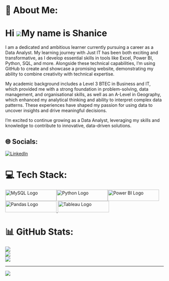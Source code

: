# 💫 About Me:
Hi ![](https://user-images.githubusercontent.com/18350557/176309783-0785949b-9127-417c-8b55-ab5a4333674e.gif)My name is Shanice
===========================================================================================================================

I am a dedicated and ambitious learner currently pursuing a career as a Data Analyst. My learning journey with Just IT has been both exciting and transformative, as I develop essential skills in tools like Excel, Power BI, Python, SQL, and more. Alongside these technical capabilities, I’m using GitHub to create and showcase a promising website, demonstrating my ability to combine creativity with technical expertise.

My academic background includes a Level 3 BTEC in Business and IT, which provided me with a strong foundation in problem-solving, data management, and organisational skills, as well as an A-Level in Geography, which enhanced my analytical thinking and ability to interpret complex data patterns. These experiences have shaped my passion for using data to uncover insights and drive meaningful decisions.

I’m excited to continue growing as a Data Analyst, leveraging my skills and knowledge to contribute to innovative, data-driven solutions.


## 🌐 Socials:
[![LinkedIn](https://img.shields.io/badge/LinkedIn-%230077B5.svg?logo=linkedin&logoColor=white)](https://linkedin.com/in/https://www.linkedin.com/feed/) 

# 💻 Tech Stack:
<img src="https://img.shields.io/badge/mysql-4479A1.svg?style=for-the-badge&logo=mysql&logoColor=white" width="163" height="36" alt="MySQL Logo" /><img src="https://img.shields.io/badge/python-3670A0?style=for-the-badge&logo=python&logoColor=ffdd54" width="163" height="36" alt="Python Logo" /><img src="https://img.shields.io/badge/power_bi-F2C811?style=for-the-badge&logo=powerbi&logoColor=black" width="163" height="36" alt="Power BI Logo" /><img src="https://img.shields.io/badge/pandas-%23150458.svg?style=for-the-badge&logo=pandas&logoColor=white" width="163" height="36" alt="Pandas Logo" /><a href="https://public.tableau.com/app/profile/shanice.williams1516/vizzes" target="_blank" rel="noreferrer"> <img src="https://raw.githubusercontent.com/gilbarbara/logos/main/logos/tableau.svg" width="163" height="36" alt="Tableau Logo" /> </a>

# 📊 GitHub Stats:
![](https://github-readme-stats.vercel.app/api?username=Shanice-creator&theme=dracula&hide_border=false&include_all_commits=false&count_private=false)<br/>
![](https://github-readme-streak-stats.herokuapp.com/?user=Shanice-creator&theme=dracula&hide_border=false)<br/>
![](https://github-readme-stats.vercel.app/api/top-langs/?username=Shanice-creator&theme=dracula&hide_border=false&include_all_commits=false&count_private=false&layout=compact)

---
[![](https://visitcount.itsvg.in/api?id=Shanice-creator&icon=4&color=10)](https://visitcount.itsvg.in)

<!-- Proudly created with GPRM ( https://gprm.itsvg.in ) -->

